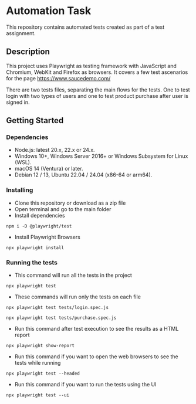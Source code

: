 # Automation Task
This repository contains automated tests created as part of a test assignment.

## Description
This project uses Playwright as testing framework with JavaScript and Chromium, WebKit and Firefox as browsers.
It covers a few test ascenarios for the page https://www.saucedemo.com/ 

There are two tests files, separating the main flows for the tests. 
One to test login with two types of users and one to test product purchase after user is signed in.    

## Getting Started

### Dependencies
* Node.js: latest 20.x, 22.x or 24.x.
* Windows 10+, Windows Server 2016+ or Windows Subsystem for Linux (WSL).
* macOS 14 (Ventura) or later.
* Debian 12 / 13, Ubuntu 22.04 / 24.04 (x86-64 or arm64).

### Installing
* Clone this repository or download as a zip file  
* Open terminal and go to the main folder 
* Install dependencies
```
npm i -D @playwright/test
```
* Install Playwright Browsers
```
npx playwright install
```

### Running the tests
* This command will run all the tests in the project
```
npx playwright test
```
* These commands will run only the tests on each file
```
npx playwright test tests/login.spec.js
```
```
npx playwright test tests/purchase.spec.js
```
* Run this command after test execution to see the results as a HTML report
```
npx playwright show-report
```
* Run this command if you want to open the web browsers to see the tests while running 
```
npx playwright test --headed
```
* Run this command if you want to run the tests using the UI 
```
npx playwright test --ui
```









